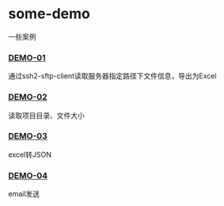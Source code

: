 # some-demo
一些案例

### [DEMO-01](./DEMO-01/)
通过ssh2-sftp-client读取服务器指定路径下文件信息，导出为Excel

### [DEMO-02](./DEMO-02/)
读取项目目录、文件大小

### [DEMO-03](./DEMO-03/)
excel转JSON


### [DEMO-04](./DEMO-04/)
email发送